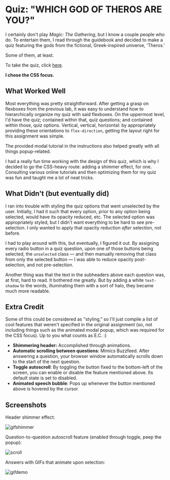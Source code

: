 # Quiz: "WHICH GOD OF THEROS ARE YOU?"

I certainly don't play *Magic: The Gathering*, but I know a couple people who do. To entertain them, I read through the guidebook and decided to make a quiz featuring the gods from the fictional, Greek-inspired universe, 'Theros.'

Some of them, at least.

To take the quiz, click [here](https://dartmouth-cs52-21s.github.io/lab2-michellecchen/).

**I chose the CSS focus.**

## What Worked Well

Most everything was pretty straightforward. After getting a grasp on flexboxes from the previous lab, it was easy to understand how to hierarchically organize my quiz with said flexboxes. On the uppermost level, I'd have the quiz; contained within that, quiz questions; and contained within those, quiz options. Vertical, vertical, horizontal: by appropriately providing these orientations to `flex-direction`, getting the layout right for this assignment was simple.

The provided modal tutorial in the instructions also helped greatly with all things popup-related.

I had a really fun time working with the design of this quiz, which is why I decided to go the CSS-heavy route: adding a shimmer effect, for one. Consulting various online tutorials and then optimizing them for my quiz was fun and taught me a lot of neat tricks.

## What Didn't (but eventually did)

I ran into trouble with styling the quiz options that went unselected by the user. Initially, I had it such that every option, prior to any option being selected, would have its opacity reduced, etc. The selected option was appropriately styled, but I didn't want everything to be hard to see pre-selection. I only wanted to apply that opacity reduction *after* selection, not before.

I had to play around with this, but eventually, I figured it out. By assigning every radio button in a quiz question, upon one of those buttons being selected, the `unselected` class — and then manually removing that class from only the selected button — I was able to reduce opacity post-selection, and not pre-selection.

Another thing was that the text in the subheaders above each question was, at first, hard to read. It bothered me greatly. But by adding a white `text-shadow` to the words, illuminating them with a sort of halo, they became much more readable.

## Extra Credit

Some of this could be considered as "styling," so I'll just compile a list of cool features that weren't specified in the original assignment (so, not including things such as the animated modal popup, which was required for the CSS focus). Up to you what counts as E.C. :)

- **Shimmering header:** Accomplished through animations.
- **Automatic scrolling between questions**: Mimics Buzzfeed. After answering a question, your browser window automatically scrolls down to the start of the next question.
- **Toggle autoscroll**: By toggling the button fixed to the bottom-left of the screen, you can enable or disable the feature mentioned above. Its default state is set to disabled.
- **Animated speech bubble**: Pops up whenever the button mentioned above is hovered by the cursor

## Screenshots

Header shimmer effect:

![gifshimmer](https://i.imgur.com/WQRrhnp.gif)

Question-to-question autoscroll feature (enabled through toggle, peep the popup):

![scroll](https://i.imgur.com/kpDsPwS.gif)

Answers with GIFs that animate upon selection:

![gifdemo](https://s4.gifyu.com/images/ezgif-3-bc1a47d1e089.gif)
